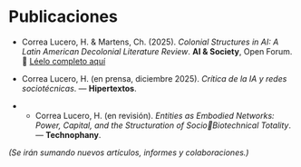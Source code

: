 # Publicaciones

- Correa Lucero, H. & Martens, Ch. (2025). *Colonial Structures in AI: A Latin American Decolonial Literature Review*. **AI & Society**, Open Forum.  
  🔗 [Léelo completo aquí](https://rdcu.be/eAuYn)   

- Correa Lucero, H. (en prensa, diciembre 2025). *Crítica de la IA y redes sociotécnicas*. — **Hipertextos**.
  
- - Correa Lucero, H. (en revisión). *Entities as Embodied Networks: Power, Capital, and the Structuration of Socio￾Biotechnical Totality*. — **Technophany**. 

*(Se irán sumando nuevos artículos, informes y colaboraciones.)*
